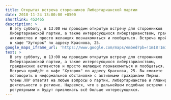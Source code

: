 ```yaml
---
title: Открытая встреча сторонников Либертарианской партии
date: 2018-11-24 13:00:00 +0500
shortlink: 452465
description: >
  В эту субботу, в 13:00 мы проводим открытую встречу для сторонников
  Либертарианской партии, а также интересующихся либертарианством, гражданских
  активистов и просто желающих познакомиться и пообщаться. Встреча пройдёт
  в кафе "Хуторок" по адресу Краснова, 25.
google_maps_iframe_url: 'https://www.google.com/maps/embed?pb=!1m18!1m12!1m3!1d2989.5955629361597!2d56.24553108301219!3d58.005389687721994!2m3!1f0!2f0!3f0!3m2!1i1024!2i768!4f13.1!3m3!1m2!1s0x0%3A0x5ec5345ffe147e67!2sKhutorok!5e0!3m2!1sen!2s!4v1542724349911'
text: >
  В эту субботу, в 13:00 мы проводим открытую встречу для сторонников
  Либертарианской партии, а также интересующихся либертарианством,
  гражданских активистов и просто желающих познакомиться и пообщаться.
  Встреча пройдёт в кафе "Хуторок" по адресу Краснова, 25. Вы сможете
  поговорить в неформальной обстановке с активными гражданами Перми.
  Члены ЛПР ответят на любые вопросы о партии, либертарианстве и планируемой
  деятельности в регионе. Надеемся, что в дальнейшем подобные встречи станут
  регулярными и будут привлекать всё больше интересующихся.
---
```

